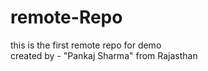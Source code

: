 # remote-Repo
this is the first remote repo for demo
<br>
created by - "Pankaj Sharma" from Rajasthan
